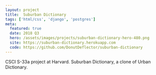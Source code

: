 ```yaml
---
layout: project
title:  Suburban Dictionary
tags: ['html/css', 'django', 'postgres']
meta:
  featured: true
  date: 2018 Q3
  hero: /assets/images/projects/suburban-dictionary-hero-480.png
  site: https://suburban-dictionary.herokuapp.com
  code: https://github.com/DonutDeflector/suburban-dictionary
---
```


CSCI S-33a project at Harvard. Suburban Dictionary, a clone of Urban Dictionary.
